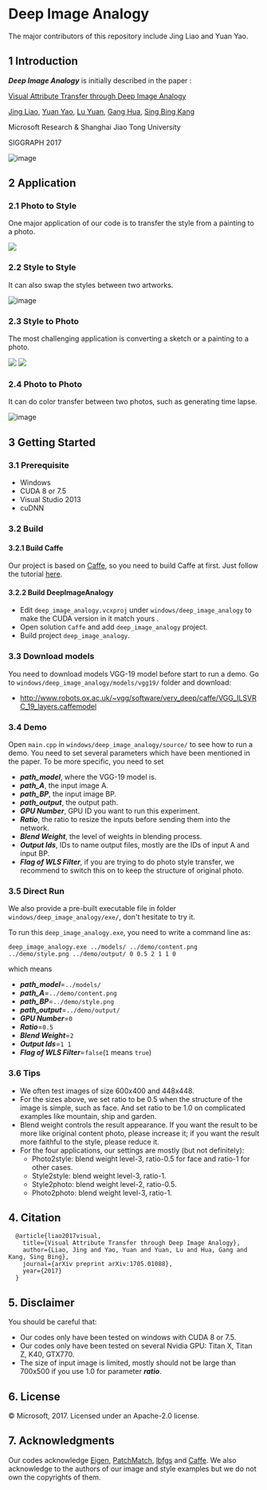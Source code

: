 

# Deep Image Analogy

The major contributors of this repository include Jing Liao and Yuan Yao.

## 1 Introduction

***Deep Image Analogy*** is initially described in the paper :

[Visual Attribute Transfer through Deep Image Analogy](https://arxiv.org/abs/1705.01088)

[Jing Liao](https://liaojing.github.io/html/index.html), [Yuan Yao](http://yuanyao.info/), [Lu Yuan](http://www.lyuan.org/), [Gang Hua](http://www.ganghua.org/), [Sing Bing Kang](http://www.singbingkang.com/publications/)

Microsoft Research & Shanghai Jiao Tong University

SIGGRAPH 2017

![image](https://github.com/msracver/Deep-Image-Analogy/blob/master/windows/deep_image_analogy/example/readme/teaser.png)

## 2 Application

### 2.1 Photo to Style

One major application of our code is to transfer the style from a painting to a photo.
<div>
<img src="https://github.com/msracver/Deep-Image-Analogy/blob/master/windows/deep_image_analogy/example/readme/p2sface.gif"/>
</div>

### 2.2 Style to Style

It can also swap the styles between two artworks.

![image](https://github.com/msracver/Deep-Image-Analogy/blob/master/windows/deep_image_analogy/example/readme/s2s.png)

### 2.3 Style to Photo

The most challenging application is converting a sketch or a painting to a photo.

<img src = "https://github.com/msracver/Deep-Image-Analogy/blob/master/windows/deep_image_analogy/example/readme/s2p3.png">

<img src = "https://github.com/msracver/Deep-Image-Analogy/blob/master/windows/deep_image_analogy/example/readme/s2p4.png">

### 2.4 Photo to Photo

It can do color transfer between two photos, such as generating time lapse.

![image](https://github.com/msracver/Deep-Image-Analogy/blob/master/windows/deep_image_analogy/example/readme/p2p.png)

## 3 Getting Started

### 3.1 Prerequisite

- Windows
- CUDA 8 or 7.5
- Visual Studio 2013
- cuDNN

### 3.2 Build

#### 3.2.1 Build Caffe

Our project is based on [Caffe](http://caffe.berkeleyvision.org/), so you need to build Caffe at first. Just follow the tutorial [here](https://github.com/Microsoft/caffe).

#### 3.2.2 Build DeepImageAnalogy

- Edit ```deep_image_analogy.vcxproj``` under ```windows/deep_image_analogy``` to make the CUDA version in it match yours .
- Open solution ```Caffe``` and add ```deep_image_analogy``` project.
- Build project ```deep_image_analogy```.

### 3.3 Download models

You need to download models VGG-19 model before start to run a demo. Go to ```windows/deep_image_analogy/models/vgg19/``` folder and download:
- http://www.robots.ox.ac.uk/~vgg/software/very_deep/caffe/VGG_ILSVRC_19_layers.caffemodel


### 3.4 Demo

Open ```main.cpp``` in ```windows/deep_image_analogy/source/``` to see how to run a demo. You need to set several parameters which have been mentioned in the paper. To be more specific, you need to set

- ***path_model***, where the VGG-19 model is.
- ***path_A***, the input image A.
- ***path_BP***, the input image BP.
- ***path_output***, the output path.
- ***GPU Number***, GPU ID you want to run this experiment.
- ***Ratio***, the ratio to resize the inputs before sending them into the network.
- ***Blend Weight***, the level of weights in blending process.
- ***Output Ids***, IDs to name output files, mostly are the IDs of input A and input BP.
- ***Flag of WLS Filter***, if you are trying to do photo style transfer, we recommend to switch this on to keep the structure of original photo.

### 3.5 Direct Run

We also provide a pre-built executable file in folder ```windows/deep_image_analogy/exe/```, don't hesitate to try it.

To run this ```deep_image_analogy.exe```, you need to write a command line as:

```
deep_image_analogy.exe ../models/ ../demo/content.png ../demo/style.png ../demo/output/ 0 0.5 2 1 1 0
```

which means
- ***path_model***=```../models/```
- ***path_A***=```../demo/content.png```
- ***path_BP***=```../demo/style.png```
- ***path_output***=```../demo/output/```
- ***GPU Number***=```0```
- ***Ratio***=```0.5```
- ***Blend Weight***=```2```
- ***Output Ids***=```1 1```
- ***Flag of WLS Filter***=```false```(```1``` means ```true```)

### 3.6 Tips

- We often test images of size 600x400 and 448x448.
- For the sizes above, we set ratio to be 0.5 when the structure of the image is simple, such as face. And set ratio to be 1.0 on complicated examples like mountain, ship and garden.
- Blend weight controls the result appearance. If you want the result to be more like original content photo, please increase it; if you want the result more faithful to the style, please reduce it.
- For the four applications, our settings are mostly (but not definitely):
  - Photo2style: blend weight level-3, ratio-0.5 for face and ratio-1 for other cases.
  - Style2style: blend weight level-3, ratio-1.
  - Style2photo: blend weight level-2, ratio-0.5.
  - Photo2photo: blend weight level-3, ratio-1.


## 4. Citation

```
  @article{liao2017visual,
    title={Visual Attribute Transfer through Deep Image Analogy},
    author={Liao, Jing and Yao, Yuan and Yuan, Lu and Hua, Gang and Kang, Sing Bing},
    journal={arXiv preprint arXiv:1705.01088},
    year={2017}
  }
```
## 5. Disclaimer

You should be careful that:
- Our codes only have been tested on windows with CUDA 8 or 7.5.
- Our codes only have been tested on several Nvidia GPU: Titan X, Titan Z, K40, GTX770.
- The size of input image is limited, mostly should not be large than 700x500 if you use 1.0 for parameter ***ratio***.

## 6. License


© Microsoft, 2017. Licensed under an Apache-2.0 license.

## 7. Acknowledgments

Our codes acknowledge [Eigen](http://eigen.tuxfamily.org/index.php?title=Main_Page), [PatchMatch](http://gfx.cs.princeton.edu/gfx/pubs/Barnes_2009_PAR/index.php), [lbfgs](https://github.com/jwetzl/CudaLBFGS) and [Caffe](https://github.com/BVLC/caffe). We also acknowledge to the authors of our image and style examples but we do not own the copyrights of them.
